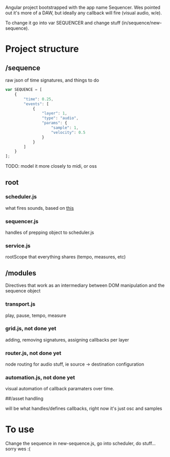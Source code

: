 Angular project bootstrapped with the app name Sequencer. Wes pointed out it's more of a DAW, but ideally any callback will fire (visual audio, w/e).

To change it go into var SEQUENCER and change stuff (in/sequence/new-sequence).


# Project structure

## /sequence

raw json of time signatures, and things to do

```javascript
var SEQUENCE = [
	{
        "time": 0.25,
        "events": [
            {
                "layer": 1,
                "type": "audio",
                "params": {
                    "sample": 1,
                    "velocity": 0.5
                }
            }
        ]
    }
];
```

TODO: 
model it more closely to midi, or oss

## root

### scheduler.js
what fires sounds, based on [this](http://www.html5rocks.com/en/tutorials/audio/scheduling/)

### sequencer.js
handles of prepping object to scheduler.js

### service.js
rootScope that everything shares (tempo, measures, etc)

## /modules
Directives that work as an intermediary between DOM manipulation and the sequence object

### transport.js
play, pause, tempo, measure

### grid.js, not done yet
adding, removing signatures, assigning callbacks per layer

### router.js, not done yet
node routing for audio stuff, ie source -> destination configuration

### automation.js, not done yet
visual automation of callback paramaters over time.

##/asset handling

will be what handles/defines callbacks, right now it's just osc and samples


# To use
Change the sequence in new-sequence.js, go into scheduler, do stuff... sorry wes :(